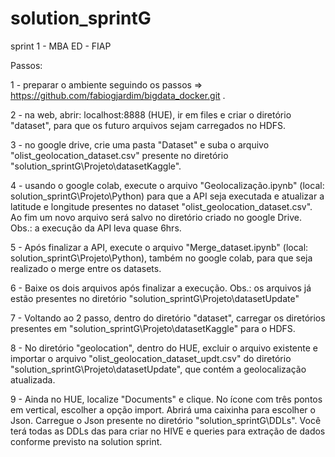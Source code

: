 # solution_sprintG
sprint 1 - MBA ED - FIAP

Passos:

1 - preparar o ambiente seguindo os passos => https://github.com/fabiogjardim/bigdata_docker.git .

2 - na web, abrir: localhost:8888 (HUE), ir em files e criar o diretório "dataset", para que os futuro arquivos sejam carregados no HDFS.

3 - no google drive, crie uma pasta "Dataset" e suba o arquivo "olist_geolocation_dataset.csv" presente no diretório "solution_sprintG\Projeto\datasetKaggle".

4 - usando o google colab, execute o arquivo "Geolocalização.ipynb" (local: solution_sprintG\Projeto\Python) para que a API seja executada e atualizar a latitude e longitude presentes no dataset "olist_geolocation_dataset.csv". Ao fim um novo arquivo será salvo no diretório criado no google Drive.
Obs.: a execução da API leva quase 6hrs.

5 - Após finalizar a API, execute o arquivo "Merge_dataset.ipynb" (local: solution_sprintG\Projeto\Python), também no google colab, para que seja realizado o merge entre os datasets.

6 - Baixe os dois arquivos após finalizar a execução. Obs.: os arquivos já estão presentes no diretório "solution_sprintG\Projeto\datasetUpdate"

7 - Voltando ao 2 passo, dentro do diretório "dataset", carregar os diretórios presentes em "solution_sprintG\Projeto\datasetKaggle" para o HDFS.

8 - No diretório "geolocation", dentro do HUE, excluir o arquivo existente e importar o arquivo "olist_geolocation_dataset_updt.csv" do diretório "solution_sprintG\Projeto\datasetUpdate", que contém a geolocalização atualizada.

9 - Ainda no HUE, localize "Documents" e clique. No ícone com três pontos em vertical, escolher a opção import. Abrirá uma caixinha para escolher o Json. Carregue o Json presente no diretório "solution_sprintG\DDLs". Você terá todas as DDLs das para criar no HIVE e queries para extração de dados conforme previsto na solution sprint.
